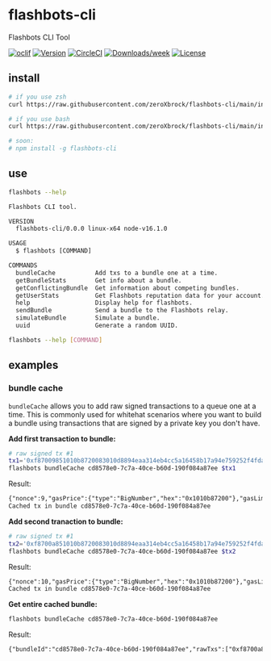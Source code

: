 # flashbots-cli

Flashbots CLI Tool

[![oclif](https://img.shields.io/badge/cli-oclif-brightgreen.svg)](https://oclif.io)
[![Version](https://img.shields.io/npm/v/flashbots-cli.svg)](https://npmjs.org/package/flashbots-cli)
[![CircleCI](https://circleci.com/gh/zeroXbrock/flashbots-cli/tree/main.svg?style=shield)](https://circleci.com/gh/zeroXbrock/flashbots-cli/tree/main)
[![Downloads/week](https://img.shields.io/npm/dw/oclif-hello-world.svg)](https://npmjs.org/package/flashbots-cli)
[![License](https://img.shields.io/npm/l/flashbots-cli.svg)](https://github.com/zeroXbrock/flashbots-cli/blob/main/package.json)

## install

```sh
# if you use zsh
curl https://raw.githubusercontent.com/zeroXbrock/flashbots-cli/main/install.sh | /bin/zsh

# if you use bash
curl https://raw.githubusercontent.com/zeroXbrock/flashbots-cli/main/install.sh | /bin/bash

# soon:
# npm install -g flashbots-cli
```

## use

```sh
flashbots --help
```

```txt
Flashbots CLI tool.

VERSION
  flashbots-cli/0.0.0 linux-x64 node-v16.1.0

USAGE
  $ flashbots [COMMAND]

COMMANDS
  bundleCache           Add txs to a bundle one at a time.
  getBundleStats        Get info about a bundle.
  getConflictingBundle  Get information about competing bundles.
  getUserStats          Get Flashbots reputation data for your account.
  help                  Display help for flashbots.
  sendBundle            Send a bundle to the Flashbots relay.
  simulateBundle        Simulate a bundle.
  uuid                  Generate a random UUID.
```

```sh
flashbots --help [COMMAND]
```

## examples

### bundle cache

`bundleCache` allows you to add raw signed transactions to a queue one at a time. This is commonly used for whitehat scenarios where you want to build a bundle using transactions that are signed by a private key you don't have.

**Add first transaction to bundle:**

```sh
# raw signed tx #1
tx1='0xf87009851010b8720083010d8894eaa314eb4cc5a16458b17a94e759252f4fda9ea4808b6c617a792077616e6b65721ba026314be2b42cda8015133376447bd6ab93bc08d367fe7d1b57f270256f5e5e04a00595467676caa58aacc709a4c1c987cf2f18f10a527797c4730e23a320d034ce'
flashbots bundleCache cd8578e0-7c7a-40ce-b60d-190f084a87ee $tx1
```

Result:

```txt
{"nonce":9,"gasPrice":{"type":"BigNumber","hex":"0x1010b87200"},"gasLimit":{"type":"BigNumber","hex":"0x010d88"},"to":"0xeAa314Eb4Cc5A16458B17a94e759252f4FDA9eA4","value":{"type":"BigNumber","hex":"0x00"},"data":"0x6c617a792077616e6b6572","chainId":0,"v":27,"r":"0x26314be2b42cda8015133376447bd6ab93bc08d367fe7d1b57f270256f5e5e04","s":"0x0595467676caa58aacc709a4c1c987cf2f18f10a527797c4730e23a320d034ce","from":"0x13babe07e11ff6f2276B97735131c867D793615b","hash":"0x84809aa44167e877b4b95f74b4b7f022ce04114be0c37f39ca858c438abbfb75","type":null,"confirmations":0}
Cached tx in bundle cd8578e0-7c7a-40ce-b60d-190f084a87ee
```

**Add second tranaction to bundle:**

```sh
# raw signed tx #1
tx2='0xf8700a851010b8720083010d8894eaa314eb4cc5a16458b17a94e759252f4fda9ea4808b6c617a792077616e6b65721ba0ef7bdce42d5e3c8ef515d1afaafecd952ac1f2adc97f1c3a76807a0b9ac21784a03a5589f444cf5e5b09456ab599544ac6a6e831fd6a1e9c0b596db0a3cc085edb'
flashbots bundleCache cd8578e0-7c7a-40ce-b60d-190f084a87ee $tx2
```

Result:

```txt
{"nonce":10,"gasPrice":{"type":"BigNumber","hex":"0x1010b87200"},"gasLimit":{"type":"BigNumber","hex":"0x010d88"},"to":"0xeAa314Eb4Cc5A16458B17a94e759252f4FDA9eA4","value":{"type":"BigNumber","hex":"0x00"},"data":"0x6c617a792077616e6b6572","chainId":0,"v":27,"r":"0xef7bdce42d5e3c8ef515d1afaafecd952ac1f2adc97f1c3a76807a0b9ac21784","s":"0x3a5589f444cf5e5b09456ab599544ac6a6e831fd6a1e9c0b596db0a3cc085edb","from":"0x13babe07e11ff6f2276B97735131c867D793615b","hash":"0x5346ddf789eb33c2e0a07bacbc53cf3f0766608b50cefcea64684586a650b6aa","type":null,"confirmations":0}
Cached tx in bundle cd8578e0-7c7a-40ce-b60d-190f084a87ee
```

**Get entire cached bundle:**

```sh
flashbots bundleCache cd8578e0-7c7a-40ce-b60d-190f084a87ee
```

Result:

```txt
{"bundleId":"cd8578e0-7c7a-40ce-b60d-190f084a87ee","rawTxs":["0xf8700a851010b8720083010d8894eaa314eb4cc5a16458b17a94e759252f4fda9ea4808b6c617a792077616e6b65721ba0ef7bdce42d5e3c8ef515d1afaafecd952ac1f2adc97f1c3a76807a0b9ac21784a03a5589f444cf5e5b09456ab599544ac6a6e831fd6a1e9c0b596db0a3cc085edb","0xf87009851010b8720083010d8894eaa314eb4cc5a16458b17a94e759252f4fda9ea4808b6c617a792077616e6b65721ba026314be2b42cda8015133376447bd6ab93bc08d367fe7d1b57f270256f5e5e04a00595467676caa58aacc709a4c1c987cf2f18f10a527797c4730e23a320d034ce"]}
```
